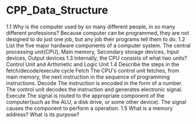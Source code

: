 # CPP_Data_Structure
1.1 Why is the computer used by so many different people, in so many different professions?
    Because computer can be programmed, they are not designed to do just one job, but any job their programs tell them to do.
1.2 List the five major hardware components of a computer system.
    The central processing unit(CPU), Main memory, Secondary storage devices, Input devices, Output devices
1.3 Internally, the CPU consists of what two units?
    Control Unit and Arthimetic and Logic Unit
1.4 Describe the steps in the fetch/decode/execute cycle
    Fetch    The CPU's control unit fetches, from main memory, the next instruction in the sequence of programming instructions.
    Decode   The instruction is encoded in the form of a number. The control unit decodes the instruction and generates electronic signal.
    Execute  The signal is routed to the appropriate component of the computer(such as the ALU, a disk drive, or some other device). The signal causes the component to perform a operation.
1.5 What is a memory address? What is its purpose?
    

